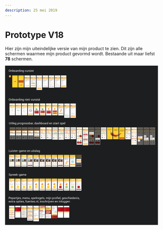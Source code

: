 ```yaml
---
description: 25 mei 2019
---
```


# Prototype V18

Hier zijn mijn uiteindelijke versie van mijn product te zien. Dit zijn alle schermen waarmee mijn product gevormd wordt. Bestaande uit maar liefst **78** schermen.

![](../../.gitbook/assets/schermafbeelding-2019-06-05-om-17.37.00.png)

